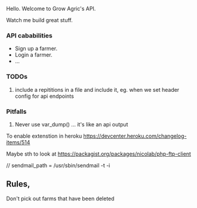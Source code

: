 Hello. Welcome to Grow Agric's API.

Watch me build great stuff.

### API cababilities
* Sign up a farmer.
* Login a farmer.
* ...


### TODOs

1. include a repititions in a file and include it, eg. when we set header config for api endpoints

### Pitfalls
1. Never use var_dump() ... it's like an api output

To enable extenstion in heroku https://devcenter.heroku.com/changelog-items/514

Maybe sth to look at https://packagist.org/packages/nicolab/php-ftp-client


// 
sendmail_path = /usr/sbin/sendmail -t -i

## Rules,

Don't pick out farms that have been deleted